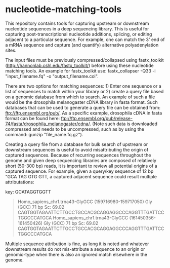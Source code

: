 nucleotide-matching-tools
=========================

This repository contains tools for capturing upstream or downstream nucleotide sequences in a deep sequencing library. This is useful for capturing post-transcriptional nucleotide additions, splicing, or editing adjacent to a particular sequence. For example, one can match the 3' end of a mRNA sequence and capture (and quantify) alternative polyadenylation sites.

The input files must be previously compressed/collapsed using fastx_toolkit (http://hannonlab.cshl.edu/fastx_toolkit/) before using these nucleotide matching tools. An example for fastx_toolkit use: fastx_collapser -Q33 -i "input_filename.fq" -o "output_filename.col". 

There are two options for matching sequences: 1) Enter one sequence or a list of sequences to match within your library or 2) create a query file based on a genomic database from which to search. An example of such a file would be the drosophila melanogaster cDNA library in fasta format. Such databases that can be used to generate a query file can be obtained from: ftp://ftp.ensembl.org/pub/. As a specific example, drosophila cDNA in fasta format can be found here: ftp://ftp.ensembl.org/pub/release-74/fasta/drosophila_melanogaster/cdna/. (Note such data is downloaded compressed and needs to be uncompressed, such as by using the command: gunzip "file_name.fq.gz").

Creating a query file from a database for bulk search of upstream or downstream sequences is useful to avoid misattributing the origin of captured sequences. Because of recurring sequences throughout the genome and given deep sequencing libraries are composed of relatively short (50-300 bp) reads, it is important to review all potential origins of a captured sequence. For example, given a query/key sequence of 12 bp "GCA TAG GTG GTT, a captured adjacent sequence could result multiple attributations:

key: GCATAGGTGGTT
>Homo_sapiens_chr1.trna43-GlyGCC (159716980-159717050)  Gly (GCC) 71 bp  Sc: 69.02
CAGTGGTAGAATTCTTGCCTGCCACGCAGGAGGCCCAGGTTTGATTCCTGGCCCATGCA
>Homo_sapiens_chr1.trna43-GlyGCC (161450356-161450426)  Gly (GCC) 71 bp  Sc: 69.02
CAGTGGTAGAATTCTTGCCTGCCACGCAGGAGGCCCAGGTTTGATTCCTGGCCCATGCA

Multiple sequence attribution is fine, as long it is noted and whatever downstream results do not mis-attribute a sequence to an origin or genomic-type when there is also an ignored match elsewhere in the genome.  
